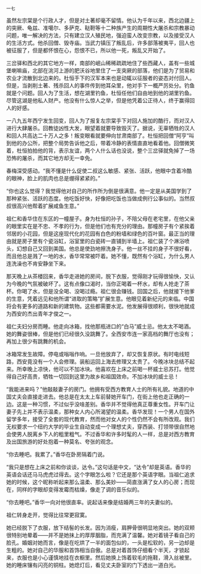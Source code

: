     一七 

   虽然左宗棠是个行政人才，但是对土著却毫不留情。他认为千年以来，西北边疆上的突厥、龟兹、准噶尔、多萨克、鞑靼等十二种族产生的周期性大屠杀和宗教暴动问题，唯一解决的方法，只有建立汉人殖民地，强迫蛮人改变宗教，以及接受汉人的生活方式。他杀回僧、毁寺庙。当武力镇压了叛乱后，许多部落被夷平，回人也被征服了，但是都怀恨在心，怨恨不已，所以他一死，叛乱又开始了。

   三岔驿和西北的其它地方一样，南部的岷山稀稀疏疏地住了些西藏人，盖有一些城堡喇嘛庙，北部在洮河上游的肥沃谷地里住了一支突厥的部落，他们是为了贸易和农业才流散到北边来的。杜恒手下的汉军本来也是动辄以征服者的姿态对付回人。但是，当剥削土著、残杀回人的事件传到他耳朵里，他对手下一概严厉处分。钓鱼就是个问题。回人为了生活，想在湖里钓鱼，杜恒任他们自由地到他的湖里钓鱼。尽管这湖是他私人财产。他没有什么惊人之举，但是他凭着公正待人，终于赢得回人的好感。

   一八九五年西宁发生回变，回人为了报复左宗棠手下对回人施加的酷行，而对汉人进行大肆屠杀。回教徒凶性大发，眼望着就要导致毁灭了。据说，无辜牺牲的汉人和回人共高达二十万人之多！叛变眼看就要伸向甘肃南部了。杜恒把回僧“阿亨”叫到他的办公所，把整个局势告诉他之后，带着冷静的表情直直地看着他。回僧微笑着，杜恒拍拍他的背，表示友谊，两个人什么话也没说，整个三岔驿就免掉了一场恐怖的屠杀，而其它地方却无一幸免。

   春梅深受感动。“我不懂是什么促使二叔这么敏感、紧张、活跃，他眼中含着冷酷的眼神，脸上的肌肉也总是绷得紧紧的。”

   “你也这么觉得？我觉得他对自己的所作所为倒是很满意。他一定是从美国学到了那种紧张、活跃的态度。他吃饭好快，好像把吃饭也当做成例行公事似的。当然叔叔很高兴他帮着扩展咸鱼生意。”

   祖仁和香华住在东区的一幢屋子。身为杜恒的孙子，不陪父母在老宅里，在他父亲的眼里实在是不忠、不孝的行为，但是他们也有充分的理由。那幢房子有个紧挨着邻居的小花园，但是这座现代化的花园有白色的粉墙和绿色的百叶窗。最正当的理由就是房子里有个瓷浴缸，浴室里的白瓷砖一直铺到半墙上。祖仁装了个淋浴喷头，幻想自己又回到美国。他总是使劲地擦洗身子。他一丝不挂的身子不很好看，而且他总是溅了一地的水，香华常常被吓着。她不懂，既然有个浴缸，为什么男人连洗澡也不肯安静坐下来。

   那天晚上从茶楼回来，香华走进她的房间，脱下衣服，觉得刚才玩得很愉快，又认为今晚的气氛被破坏了。这有点像口渴时，当你正喝着一杯水，却有人抢走了茶杯。你喝了水，但是没全喝、没喝过瘾。祖仁很会赚钱。回国之后，他就接下他爹的生意，凭着远见和他所谓“进取的策略”扩展生意。他眼见着新纪元的来临。中国将会有更多的道路和新的建筑物。这些都需要水泥。他发展得很顺利，很快地就成为西安的杰出青年才俊之一。

   祖仁夫妇分房而睡。他走向冰箱，找他那瓶进口的“白马”威士忌。他太太不喝酒。她的舞姿很棒，但是他们已经很久没跳舞了。全西安市连一家高档的舞厅也没有；再加上很少有跳舞的机会。

   冰箱常发生故障。停电或嗡嗡作响。一旦他放弃了，却又恢复原状。有时电线短路，西安竟没有一个人会修理。装船运回上海去修理又太贵了。今晚冰块总结不起来。所幸晚上凉快，他可以不加冰块。他喜欢在上床之前喝一杯威士忌苏打。他觉得自己好高贵，牺牲一切回到这里为故乡和祖国效命。不加冰块的威士忌！

   “我能进来吗？”他敲敲妻子的房门。他拥有受西方教育人士的所有礼貌。地道的中国丈夫会直接走进去。他总是在太太上车前替她开车门，在街上他也走正确的一边。这是一种习惯，不过似乎没啥差别。香华并不觉得他真正尊重女性。开车门让妻子先上并不表示温柔，那种女人内心所渴望的温柔。香华发现！一个男人在国外留学多年，接受了全套的现代教育，然而他对女人的个性仍然不会有所改观。我们无权要求一个纽约大学的毕业生自动变成一个理想丈夫，穿西装、打领带很自然地会使男人脱离乡下人的粗里粗气。不过香华和许多时髦的人一样，总是对西方教育及出国旅游的好处抱着一种莫名、夸张的观念。

   “你去睡吧。我累了。”香华在卧房隔着门说。

   “我只是想在上床之前和你谈谈，达令。”这句话是中文，“达令”却是英语。香华的英语会话还马马虎虎过得去。这个字眼怎么啦？它还是那个英语字眼。当祖仁追求她的时候，这个昵称听起来那么温柔、那么美妙——简直涨满了女人的心房；而现在，同样的字眼却变得发霉而枯燥，像走了调的音乐似的。

   “你去睡吧。”香华一向对他很直率。说起话来像是结婚两三年的夫妻似的。

   祖仁转身走开，觉得比往常更寂寞。

   她已经脱下了衣服，放下结髻的长发。因为消瘦，肩胛骨很明显地突出。她的双颊很特别地晕着——并不是她抹上的厚厚胭脂，而充满了温馨。她对着镜子看自己的脸孔。婚姻对她而言，像是在吃烘了一半的面包似的，一头是松软的，另一边却是生粗的。她对自己的华服和首饰相当自傲。总是对着首饰仔细看个半天，才锁起来，衣服也是小心谨慎地挂在衣橱里。然后她换上饰着软毛的拖鞋，滑入丝被里。她的睡床镶有闪亮的铜柱。她熄灯后，看见丈夫卧室的门下透出一道白光。

